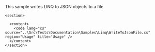 <?xml version="1.0" encoding="utf-8"?>
<topic id="WriteToJsonFile" revisionNumber="1">
  <developerConceptualDocument xmlns="http://ddue.schemas.microsoft.com/authoring/2003/5" xmlns:xlink="http://www.w3.org/1999/xlink">This sample writes LINQ to JSON objects to a file.

    <section>

      <content>
        <code lang="cs" source="..\Src\Tests\Documentation\Samples\Linq\WriteToJsonFile.cs" region="Usage" title="Usage" />
      </content>
    </section>
